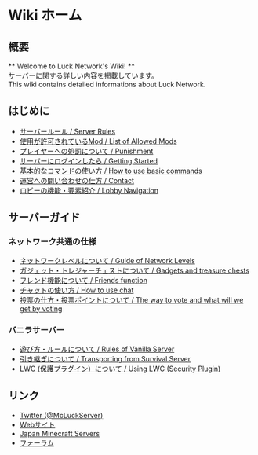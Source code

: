# Wiki ホーム

## 概要
  ** Welcome to Luck Network's Wiki! **   
	サーバーに関する詳しい内容を掲載しています。   
	This wiki contains detailed informations about Luck Network.   

## はじめに
  * [サーバールール / Server Rules](rules.md)
  * [使用が許可されているMod / List of Allowed Mods](mods.md)
  * [プレイヤーへの処罰について / Punishment](punish.md)
  * [サーバーにログインしたら / Getting Started](getting.md)
  * [基本的なコマンドの使い方 / How to use basic commands](basic_cmds.md)
  * [運営への問い合わせの仕方 / Contact](contact.md)
  * [ロビーの機能・要素紹介 / Lobby Navigation](lobby.md)

## サーバーガイド
### ネットワーク共通の仕様
  * [ネットワークレベルについて / Guide of Network Levels](nlv.md)
  * [ガジェット・トレジャーチェストについて / Gadgets and treasure chests](gadgets.md)
  * [フレンド機能について / Friends function](friends.md)
  * [チャットの使い方 / How to use chat](chat.md)
  * [投票の仕方・投票ポイントについて / The way to vote and what will we get by voting](vote.md)

### バニラサーバー
  * [遊び方・ルールについて / Rules of Vanilla Server](vanilla_rules.md)
  * [引き継ぎについて / Transporting from Survival Server](vanilla_trans.md)
  * [LWC (保護プラグイン）について / Using LWC (Security Plugin)](lwc.md)

## リンク
  * [Twitter (@McLuckServer)](https://twitter.com/McLuckServer)
  * [Webサイト](https://lucknetwork.jp)
  * [Japan Minecraft Servers](https://minecraft.jp/servers/lucknetwork.jp)
  * [フォーラム](https://forum.lucknetwork.jp/)
